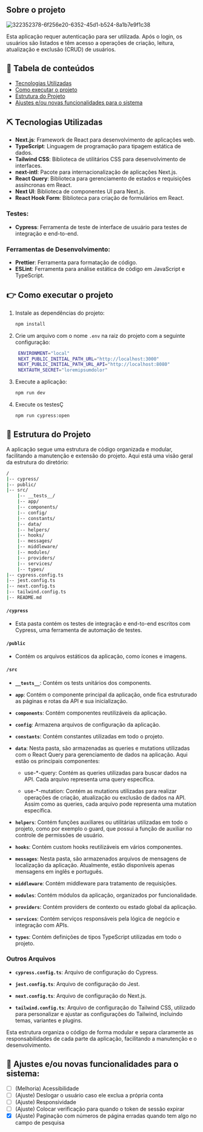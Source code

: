 ## Sobre o projeto

![322352378-6f256e20-6352-45d1-b524-8a1b7e9f1c38](https://github.com/Keemluvr/metrix-webapp/assets/31359251/0030007a-a891-4c67-8316-d95864d0963e)

Esta aplicação requer autenticação para ser utilizada. Após o login, os usuários são listados e têm acesso a operações de criação, leitura, atualização e exclusão (CRUD) de usuários.

## 📝 Tabela de conteúdos

- [Tecnologias Utilizadas](#%EF%B8%8F-tecnologias-utilizadas)
- [Como executar o projeto](#point_right-como-executar-o-projeto)
- [Estrutura do Projeto](#mag_right-estrutura-do-projeto)
- [Ajustes e/ou novas funcionalidades para o sistema](#-ajustes-eou-novas-funcionalidades-para-o-sistema)

## ⛏️ Tecnologias Utilizadas

- **Next.js**: Framework de React para desenvolvimento de aplicações web.
- **TypeScript**: Linguagem de programação para tipagem estática de dados.
- **Tailwind CSS**: Biblioteca de utilitários CSS para desenvolvimento de interfaces.
- **next-intl**: Pacote para internacionalização de aplicações Next.js.
- **React Query**: Biblioteca para gerenciamento de estados e requisições assíncronas em React.
- **Next UI**: Biblioteca de componentes UI para Next.js.
- **React Hook Form**: Biblioteca para criação de formulários em React.

### Testes:

- **Cypress**: Ferramenta de teste de interface de usuário para testes de integração e end-to-end.

### Ferramentas de Desenvolvimento:

- **Prettier**: Ferramenta para formatação de código.
- **ESLint**: Ferramenta para análise estática de código em JavaScript e TypeScript.

## :point_right: Como executar o projeto

1. Instale as dependências do projeto:

   ```sh
   npm install
   ```

2. Crie um arquivo com o nome `.env` na raiz do projeto com a seguinte configuração:

   ```sh
    ENVIRONMENT="local"
    NEXT_PUBLIC_INITIAL_PATH_URL="http://localhost:3000"
    NEXT_PUBLIC_INITIAL_PATH_URL_API="http://localhost:8080"
    NEXTAUTH_SECRET="loremipsumdolor"
   ```

3. Execute a aplicação:

   ```sh
   npm run dev
   ```

4. Execute os testesÇ
   ```sh
   npm run cypress:open
   ```

## :mag_right: Estrutura do Projeto

A aplicação segue uma estrutura de código organizada e modular, facilitando a manutenção e extensão do projeto. Aqui está uma visão geral da estrutura do diretório:

```sh
/
|-- cypress/
|-- public/
|-- src/
    |-- __tests__/
    |-- app/
    |-- components/
    |-- config/
    |-- constants/
    |-- data/
    |-- helpers/
    |-- hooks/
    |-- messages/
    |-- middleware/
    |-- modules/
    |-- providers/
    |-- services/
    |-- types/
|-- cypress.config.ts
|-- jest.config.ts
|-- next.config.ts
|-- tailwind.config.ts
|-- README.md
```

#### `/cypress`

- Esta pasta contém os testes de integração e end-to-end escritos com Cypress, uma ferramenta de automação de testes.

#### `/public`

- Contém os arquivos estáticos da aplicação, como ícones e imagens.

#### `/src`

- **`__tests__`**: Contém os tests unitários dos components.

- **`app`**: Contém o componente principal da aplicação, onde fica estruturado as páginas e rotas da API e sua inicialização.

- **`components`**: Contém componentes reutilizáveis da aplicação.

- **`config`**: Armazena arquivos de configuração da aplicação.

- **`constants`**: Contém constantes utilizadas em todo o projeto.

- **`data`**: Nesta pasta, são armazenadas as queries e mutations utilizadas com o React Query para gerenciamento de dados na aplicação. Aqui estão os principais componentes:

  - use-\*-query: Contém as queries utilizadas para buscar dados na API. Cada arquivo representa uma query específica.

  - use-\*-mutation: Contém as mutations utilizadas para realizar operações de criação, atualização ou exclusão de dados na API. Assim como as queries, cada arquivo pode representa uma mutation específica.

- **`helpers`**: Contém funções auxiliares ou utilitárias utilizadas em todo o projeto, como por exemplo o guard, que possui a função de auxiliar no controle de permissões de usuário.

- **`hooks`**: Contém custom hooks reutilizáveis em vários componentes.

- **`messages`**: Nesta pasta, são armazenados arquivos de mensagens de localização da aplicação. Atualmente, estão disponíveis apenas mensagens em inglês e português.

- **`middleware`**: Contém middleware para tratamento de requisições.

- **`modules`**: Contém módulos da aplicação, organizados por funcionalidade.

- **`providers`**: Contém providers de contexto ou estado global da aplicação.

- **`services`**: Contém serviços responsáveis pela lógica de negócio e integração com APIs.

- **`types`**: Contém definições de tipos TypeScript utilizadas em todo o projeto.

### Outros Arquivos

- **`cypress.config.ts`**: Arquivo de configuração do Cypress.
- **`jest.config.ts`**: Arquivo de configuração do Jest.

- **`next.config.ts`**: Arquivo de configuração do Next.js.

- **`tailwind.config.ts`**: Arquivo de configuração do Tailwind CSS, utilizado para personalizar e ajustar as configurações do Tailwind, incluindo temas, variantes e plugins.

Esta estrutura organiza o código de forma modular e separa claramente as responsabilidades de cada parte da aplicação, facilitando a manutenção e o desenvolvimento.

## 🔨 Ajustes e/ou novas funcionalidades para o sistema:

- [ ] (Melhoria) Acessibilidade
- [ ] (Ajuste) Deslogar o usuário caso ele exclua a própria conta
- [ ] (Ajuste) Responsividade
- [ ] (Ajuste) Colocar verificação para quando o token de sessão expirar
- [x] (Ajuste) Paginação com números de página erradas quando tem algo no campo de pesquisa
